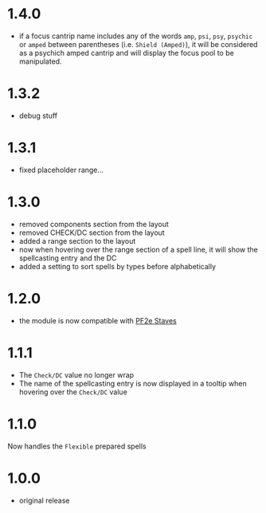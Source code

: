 # 1.4.0

-   if a focus cantrip name includes any of the words `amp`, `psi`, `psy`, `psychic` or `amped` between parentheses (i.e. `Shield (Amped)`), it will be considered as a psychich amped cantrip and will display the focus pool to be manipulated.

# 1.3.2

-   debug stuff

# 1.3.1

-   fixed placeholder range...

# 1.3.0

-   removed components section from the layout
-   removed CHECK/DC section from the layout
-   added a range section to the layout
-   now when hovering over the range section of a spell line, it will show the spellcasting entry and the DC
-   added a setting to sort spells by types before alphabetically

# 1.2.0

-   the module is now compatible with [PF2e Staves](https://foundryvtt.com/packages/pf2e-staves)

# 1.1.1

-   The `Check/DC` value no longer wrap
-   The name of the spellcasting entry is now displayed in a tooltip when hovering over the `Check/DC` value

# 1.1.0

Now handles the `Flexible` prepared spells

# 1.0.0

-   original release
